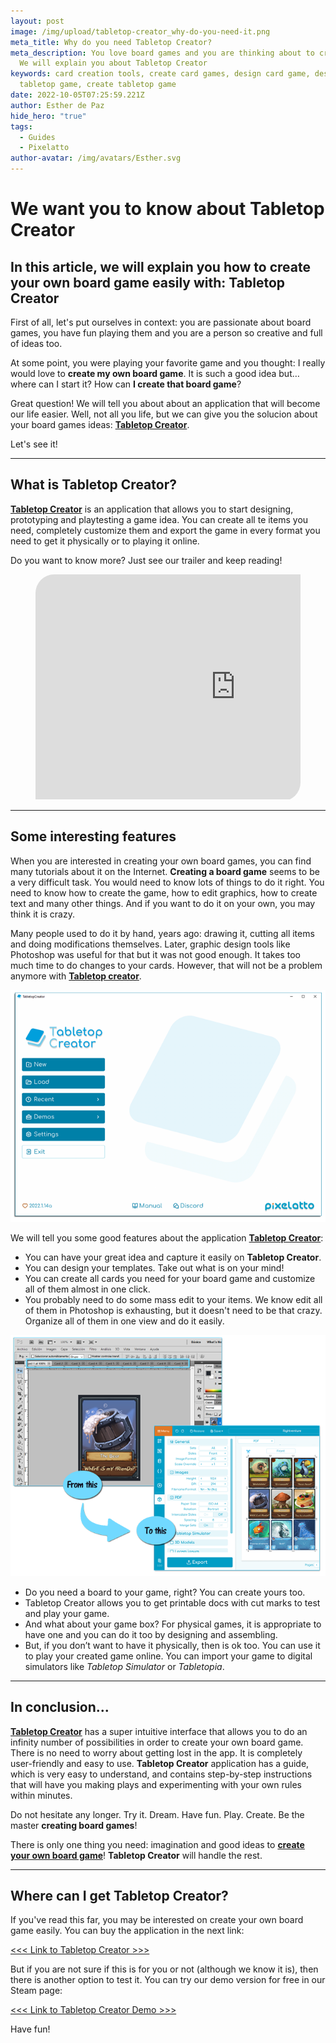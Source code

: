 ```yaml
---
layout: post
image: /img/upload/tabletop-creator_why-do-you-need-it.png
meta_title: Why do you need Tabletop Creator?
meta_description: You love board games and you are thinking about to create your own.
  We will explain you about Tabletop Creator
keywords: card creation tools, create card games, design card game, design
  tabletop game, create tabletop game
date: 2022-10-05T07:25:59.221Z
author: Esther de Paz
hide_hero: "true"
tags:
  - Guides
  - Pixelatto
author-avatar: /img/avatars/Esther.svg
---
```

# W﻿e want you to know about Tabletop Creator

## In this article, we will explain you how to create your own board game easily with: **Tabletop Creator**

First of all, let's put ourselves in context: you are passionate about board games, you have fun playing them and you are a person so creative and full of ideas too.

At some point, you were playing your favorite game and you thought: I really would love to **create my own board game**. It is such a good idea but… where can I start it? How can **I create that board game**?

G﻿reat question! We will tell you about about an application that will become our life easier. Well, not all you life, but we can give you the solucion about your board games ideas: **[Tabletop Creator](https://pixelatto.com/store/tabletop-creator/)**.

L﻿et's see it!

<hr>

## W﻿hat is Tabletop Creator?

**[T﻿abletop Creator](https://pixelatto.com/store/tabletop-creator/)** is an application that allows you to start designing, prototyping and playtesting a game idea. You can create all te items you need, completely customize them and export the game in every format you need to get it physically or to playing it online.

D﻿o you want to know more? Just see our trailer and keep reading!



<figure class="image is-16by9" style="border-radius: 30px 0px 30px 0px; overflow: hidden;">
    <iframe class="has-ratio" width="640" height="360"
        src="https://www.youtube.com/embed/CK0ZA9Cp0xA" title="YouTube video player" frameborder="0"
        allow="accelerometer; autoplay; encrypted-media; gyroscope; picture-in-picture"
        allowfullscreen>
    </iframe>
</figure>



<hr>

## Some interesting features

When you are interested in creating your own board games, you can find many tutorials about it on the Internet. **Creating a board game** seems to be a very difficult task. You would need to know lots of things to do it right. You need to know how to create the game, how to edit graphics, how to create text and many other things. And if you want to do it on your own, you may think it is crazy.

Many people used to do it by hand, years ago: drawing it, cutting all items and doing modifications themselves. Later, graphic design tools like Photoshop was useful for that but it was not good enough. It takes too much time to do changes to your cards. However, that will not be a problem anymore with **[Tabletop creator](https://pixelatto.com/store/tabletop-creator/)**.

![Tabletop Creator homepage](/img/upload/tabletopcreator_hompage1.png "Tabletop Creator homepage")

 We will tell you some good features about the application **[Tabletop Creator](https://pixelatto.com/store/tabletop-creator/)**:

* You can have your great idea and capture it easily on **Tabletop Creator**.
* You can design your templates. Take out what is on your mind!
* You can create all cards you need for your board game and customize all of them almost in one click.
* You probably need to do some mass edit to your items. We know edit all of them in Photoshop is exhausting, but it doesn't need to be that crazy. Organize all of them in one view and do it easily.

![Tabletop Creator_from this to this](/img/upload/tabletop-creator_from-this-to-this.png)

* Do you need a board to your game, right? You can create yours too.
* Tabletop Creator allows you to get printable docs with cut marks to test and play your game.
* And what about your game box? For physical games, it is appropriate to have one and you can do it too by designing and assembling.
* But, if you don’t want to have it physically, then is ok too. You can use it to play your created game online. You can import your game to digital simulators like *Tabletop Simulator* or *Tabletopia*.

- - -

## In conclusion...

**[Tabletop Creator](https://pixelatto.com/store/tabletop-creator/)** has a super intuitive interface that allows you to do an infinity number of possibilities in order to create your own board game. There is no need to worry about getting lost in the app. It is completely user-friendly and easy to use. **Tabletop Creator** application has a guide, which is very easy to understand, and contains step-by-step instructions that will have you making plays and experimenting with your own rules within minutes.

Do not hesitate any longer. Try it. Dream. Have fun. Play. Create. Be the master **creating board games**!

There is only one thing you need: imagination and good ideas to **[create your own board game](https://pixelatto.com/store/tabletop-creator/)**! **Tabletop Creator** will handle the rest.

- - -

## Where can I get Tabletop Creator?

I﻿f you've read this far, you may be interested on create your own board game easily. You can buy the application in the next link:

[<<< Link to Tabletop Creator >>>](https://pixelatto.com/store/tabletop-creator/)

B﻿ut if you are not sure if this is for you or not (although we know it is), then there is another option to test it. You can try our demo version for free in our Steam page:

[<﻿<< Link to Tabletop Creator Demo >>>](https://store.steampowered.com/app/861590/Tabletop_Creator/)

H﻿ave fun!